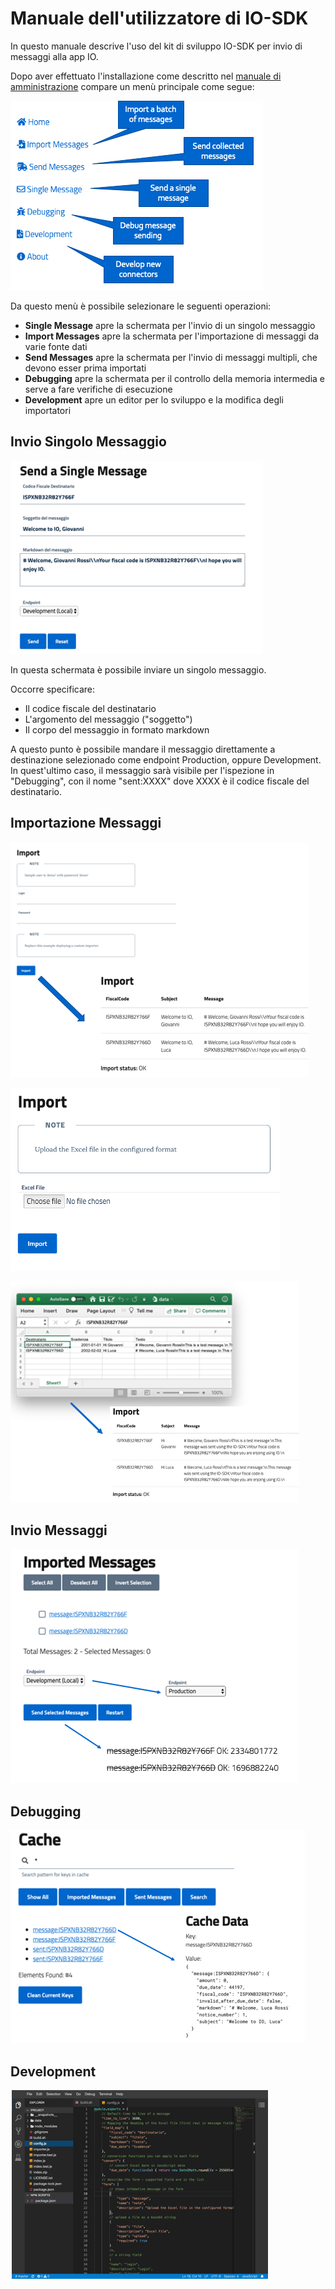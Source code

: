 # Manuale dell'utilizzatore di IO-SDK

In questo manuale descrive l'uso del kit di sviluppo IO-SDK per invio di messaggi alla app IO.

Dopo aver effettuato l'installazione come descritto nel [manuale di amministrazione](/docs/amministratore.md) compare un menù principale come segue:

![Main Menu](/docs/images/user-main-menu.png)

Da questo menù è possibile selezionare le seguenti operazioni:

- **Single Message** apre la schermata per l'invio di  un singolo messaggio
- **Import Messages** apre la schermata per l'importazione di messaggi da varie fonte dati
- **Send Messages** apre la schermata per l'invio di messaggi multipli, che devono esser prima importati
- **Debugging** apre la schermata per il controllo della memoria intermedia e serve a fare verifiche di esecuzione
- **Development** apre un editor per lo sviluppo e la modifica degli importatori

## Invio Singolo Messaggio

![Send Message](/docs/images/user-send-message.png)

In questa schermata è possibile inviare un singolo messaggio.

Occorre specificare:

- Il codice fiscale del destinatario
- L'argomento del messaggio ("soggetto")
- Il corpo del messaggio in formato markdown

A questo punto è possibile mandare il messaggio direttamente a destinazione selezionado come endpoint Production, oppure Development. In quest'ultimo caso, il messaggio sarà visibile per l'ispezione in "Debugging", con il nome "sent:XXXX" dove XXXX è il codice fiscale del destinatario.

## Importazione Messaggi

![Import Messages](/docs/images/user-import-messages.png)

![Import Excel](/docs/images/user-import-excel-form.png)

![Import Excel Sample](/docs/images/user-import-excel-sample.png)

## Invio Messaggi

![Send Message](/docs/images/user-send-messages.png)

## Debugging

![Debugging](/docs/images/user-debugging.png)

## Development

![Development](/docs/images/user-development.png)
